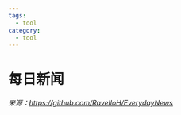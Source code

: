 ```yaml
---
tags:
  - tool
category:
  - tool
---
```



# 每日新闻

*来源：https://github.com/RavelloH/EverydayNews*

<news/>